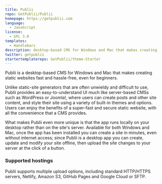 ```yaml
---
title: Publii
repo: GetPublii/Publii
homepage: https://getpublii.com
language:
  - JavaScript
license:
  - GPL 3.0
templates:
  - Handlebars
description: desktop-based CMS for Windows and Mac that makes creating static websites fast and hassle-free
twitter: getpublii
startertemplaterepo: GetPublii/theme-Starter
---
```



Publii is a desktop-based CMS for Windows and Mac that makes creating static websites fast and hassle-free, even for beginners.

Unlike static-site generators that are often unwieldy and difficult to use, Publii provides an easy-to-understand UI much like server-based CMSs such as WordPress or Joomla!, where users can create posts and other site content, and style their site using a variety of built-in themes and options. Users can enjoy the benefits of a super-fast and secure static website, with all the convenience that a CMS provides.

What makes Publii even more unique is that the app runs locally on your desktop rather than on the site's server. Available for both Windows and Mac, once the app has been installed you can create a site in minutes, even without internet access; since Publii is a desktop app you can create, update and modify your site offline, then upload the site changes to your server at the click of a button. 

### Supported hostings

Publii supports multiple upload options, including standard HTTP/HTTPS servers, Netlify, Amazon S3, GitHub Pages and Google Cloud or SFTP.
